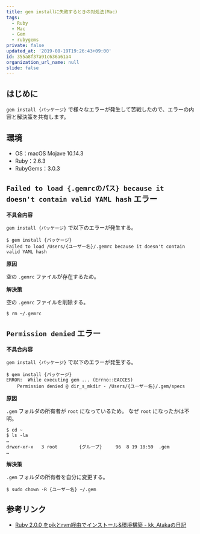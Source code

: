 ```yaml
---
title: gem installに失敗するときの対処法(Mac)
tags:
  - Ruby
  - Mac
  - Gem
  - rubygems
private: false
updated_at: '2019-08-19T19:26:43+09:00'
id: 355a8f37a91c636a61a4
organization_url_name: null
slide: false
---
```

## はじめに

`gem install {パッケージ}` で様々なエラーが発生して苦戦したので、エラーの内容と解決策を共有します。

## 環境

- OS：macOS Mojave 10.14.3
- Ruby：2.6.3
- RubyGems：3.0.3

## `Failed to load {.gemrcのパス} because it doesn't contain valid YAML hash` エラー

__不具合内容__

`gem install {パッケージ}` で以下のエラーが発生する。

```shell-session
$ gem install {パッケージ}
Failed to load /Users/{ユーザー名}/.gemrc because it doesn't contain valid YAML hash
```

__原因__

空の `.gemrc` ファイルが存在するため。

__解決策__

空の `.gemrc` ファイルを削除する。

```shell-session
$ rm ~/.gemrc
```

## `Permission denied` エラー

__不具合内容__

`gem install {パッケージ}` で以下のエラーが発生する。

```shell-session
$ gem install {パッケージ}
ERROR:  While executing gem ... (Errno::EACCES)
    Permission denied @ dir_s_mkdir - /Users/{ユーザー名}/.gem/specs
```

__原因__

`.gem` フォルダの所有者が `root` になっているため。
なぜ `root` になったかは不明。

```shell-session
$ cd ~
$ ls -la
…
drwxr-xr-x   3 root        {グループ}     96  8 19 18:59  .gem
…
```

__解決策__

`.gem` フォルダの所有者を自分に変更する。

```shell-session
$ sudo chown -R {ユーザー名} ~/.gem
```

## 参考リンク

- [Ruby 2.0.0 をpikとrvm経由でインストール&環境構築 - kk_Atakaの日記](https://note.gosyujin.com/2013/02/25/ruby200-helloworld-pik-rvm/)
